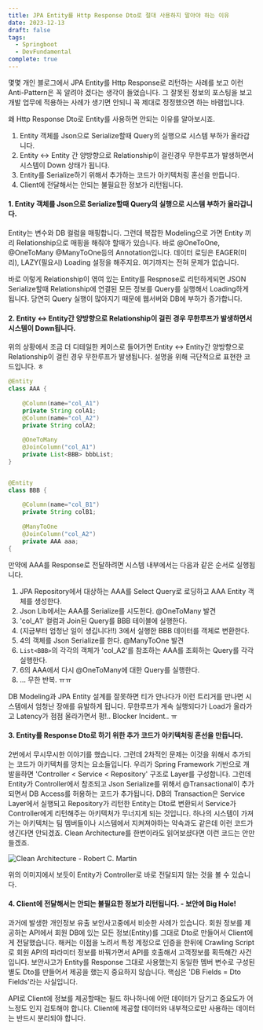 ```yaml
---
title: JPA Entity를 Http Response Dto로 절대 사용하지 말아야 하는 이유
date: 2023-12-13
draft: false
tags:
  - Springboot
  - DevFundamental
complete: true
---
```

몇몇 개인 블로그에서 JPA Entity를 Http Response로 리턴하는 사례를 보고 이런 Anti-Pattern은 꼭 알려야 겠다는 생각이 들었습니다. 그 잘못된 정보의 포스팅을 보고 개발 업무에 적용하는 사례가 생기면 안되니 꼭 제대로 정정했으면 하는 바램입니다.

왜 Http Response Dto로 Entity를 사용하면 안되는 이유를 알아보시죠.

1. Entity 객체를 Json으로 Serialize할때 Query의 실행으로 시스템 부하가 올라갑니다.
2. Entity <-> Entity 간 양방향으로 Relationship이 걸린경우 무한루프가 발생하면서 시스템이 Down 상태가 됩니다.
3. Entity를 Serialize하기 위해서 추가하는 코드가 아키텍처링 혼선을 만듭니다.
4. Client에 전달해서는 안되는 불필요한 정보가 리턴됩니다.

#### 1. Entity 객체를 Json으로 Serialize할때 Query의 실행으로 시스템 부하가 올라갑니다.

Entity는 변수와 DB 컬럼을 매핑합니다. 그런데 복잡한 Modeling으로 가면 Entity 끼리 Relationship으로 매핑을 해줘야 할때가 있습니다. 바로 @OneToOne, @OneToMany @ManyToOne등의 Annotation입니다. 데이터 로딩은 EAGER(미리), LAZY(필요시) Loading 설정을 해주지요. 여기까지는 전혀 문제가 없습니다. 

바로 이렇게 Relationship이 엮여 있는 Entity를 Respnose로 리턴하게되면 JSON Serialize할때 Relationship에 연결된 모든 정보를 Query를 실행해서 Loading하게 됩니다. 당연히 Query 실행이 많아지기 때문에 웹서버와 DB에 부하가 증가합니다.

#### 2. Entity <-> Entity간 양방향으로 Relationship이 걸린 경우 무한루프가 발생하면서 시스템이 Down됩니다.

위의 상황에서 조금 더 디테일한 케이스로 들어가면 Entity <-> Entity간 양방향으로 Relationship이 걸린 경우 무한루프가 발생됩니다. 설명을 위해 극단적으로 표현한 코드입니다. ㅎ 

```java
@Entity
class AAA {
	
    @Column(name="col_A1")
    private String colA1;
    @Column(name="col_A2")
    private String colA2;
    
    @OneToMany
    @JoinColumn("col_A1")
    private List<BBB> bbbList;
}


@Entity
class BBB {
	
    @Column(name="col_B1")
    private String colB1;
    
    @ManyToOne
    @JoinColumn("col_A2")
    private AAA aaa;
{
```

만약에 AAA를 Response로 전달하려면 시스템 내부에서는 다음과 같은 순서로 실행됩니다.

1. JPA Repository에서 대상하는 AAA를 Select Query로 로딩하고 AAA Entity 객체를 생성한다.
2. Json Lib에서는 AAA를 Serialize를 시도한다. @OneToMany 발견
3. 'col_A1' 컬럼과 Join된 Query를 BBB 테이블에 실행한다.
4. (지금부터 엄청난 일이 생깁니다!!) 3에서 실행한 BBB 데이터를 객체로 변환한다.
5. 4의 객체를 Json Serialize를 한다. @ManyToOne 발견
6. `List<BBB>`의 각각의 객체가 'col_A2'를 참조하는 AAA를 조회하는 Query를 각각 실행한다.
7. 6의 AAA에서 다시 @OneToMany에 대한 Query를 실행한다.
8. ... 무한 반복. ㅠㅠ

DB Modeling과 JPA Entity 설계를 잘못하면 티가 안나다가 이런 트리거를 만나면 시스템에서 엄청난 장애를 유발하게 됩니다. 무한루프가 계속 실행되다가 Load가 올라가고 Latency가 점점 올라가면서 펑!.. Blocker Incident.. ㅠ

#### 3. Entity를 Response Dto로 하기 위한 추가 코드가 아키텍처링 혼선을 만듭니다.

2번에서 무시무시한 이야기를 했습니다. 그런데 2차적인 문제는 이것을 위해서 추가되는 코드가 아키텍처를 망치는 요소들입니다. 우리가 Spring Framework 기반으로 개발을하면 'Controller < Service < Repository' 구조로 Layer를 구성합니다. 그런데 Entity가 Controller에서 참조되고 Json Serialize를 위해서 @Transactional이 추가되면서 DB Access를 허용하는 코드가 추가됩니다. DB의 Transaction은 Service Layer에서 실행되고 Repository가 리턴한 Entity는 Dto로 변환되서 Service가 Controller에게 리턴해주는 아키텍처가 무너지게 되는 것입니다. 하나의 시스템이 가져가는 아키텍처는 팀 멤버들이나 시스템에서 지켜져야하는 약속과도 같은데 이런 코드가 생긴다면 안되겠죠. Clean Architecture를 한번이라도 읽어보셨다면 이런 코드는 안만들겠죠.

![Clean Architecture - Robert C. Martin](https://blog.kakaocdn.net/dn/cgUaX7/btson1tZQnv/V8JRbLGyrtpNUDwXvbThVK/img.jpg)

위의 이미지에서 보듯이 Entity가 Controller로 바로 전달되지 않는 것을 볼 수 있습니다.

#### 4. Client에 전달해서는 안되는 불필요한 정보가 리턴됩니다. - 보안에 Big Hole!

과거에 발생한 개인정보 유출 보안사고중에서 비슷한 사례가 있습니다. 회원 정보를 제공하는 API에서 회원 DB에 있는 모든 정보(Entity)를 그대로 Dto로 만들어서 Client에게 전달했습니다. 해커는 이점을 노려서 특정 계정으로 인증을 한뒤에 Crawling Script로 회원 API의 파라미터 정보를 바꿔가면서 API를 호출해서 고객정보를 획득해간 사건입니다. 보안사고가 Entity를 Response 그대로 사용했는지 동일한 멤버 변수로 구성된 별도 Dto를 만들어서 제공을 했는지 중요하지 않습니다. 핵심은 'DB Fields = Dto Fields'라는 사실입니다.

API로 Client에 정보를 제공할때는 필드 하나하나에 어떤 데이터가 담기고 중요도가 어느정도 인지 검토해야 합니다. Client에 제공할 데이터와 내부적으로만 사용하는 데이터는 반드시 분리되야 합니다.